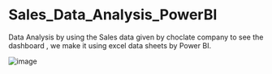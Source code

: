 # Sales_Data_Analysis_PowerBI

Data Analysis by using the Sales data given by choclate company to see the dashboard , we make it using excel data sheets by Power BI. 



![image](https://github.com/shindeanand338/Sales_Data_Analysis_PowerBI/assets/98341248/aee96494-f5a4-4469-bed8-e95111ff86d7)

